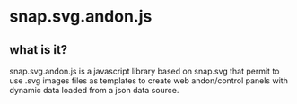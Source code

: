 snap.svg.andon.js
==============

what is it?
--------------
snap.svg.andon.js is a javascript library based on snap.svg that permit to use .svg images files as templates to create web andon/control panels with dynamic data loaded from a json data source.


